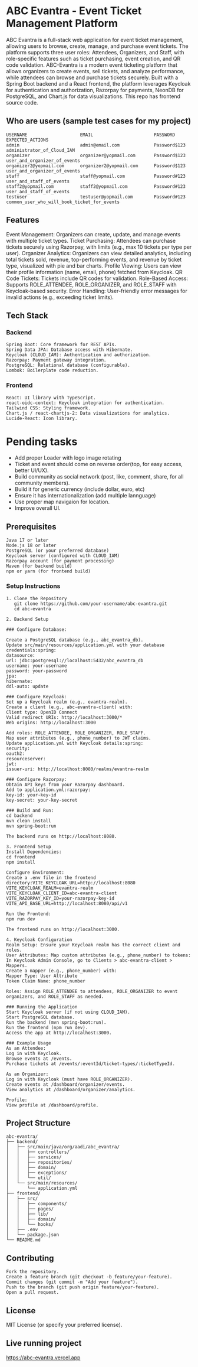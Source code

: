 # ABC Evantra - Event Ticket Management Platform
ABC Evantra is a full-stack web application for event ticket management, allowing users to browse, create, manage, and purchase event tickets. 
The platform supports three user roles: Attendees, Organizers, and Staff, with role-specific features such as ticket purchasing, 
event creation, and QR code validation. ABC-Evantra is a modern event ticketing platform that allows organizers to create events, 
sell tickets, and analyze performance, while attendees can browse and purchase tickets securely. Built with a Spring Boot backend 
and a React frontend, the platform leverages Keycloak for authentication and authorization, Razorpay for payments, NeonDB for PostgreSQL,
and Chart.js for data visualizations. This repo has frontend source code.

## Who are users (sample test cases for my project)
```
USERNAME                    EMAIL                       PASSWORD                EXPECTED_ACTIONS
admin                       admin@email.com	            Password$123            administrator_of_Cloud_IAM	
organizer	                organizer@yopmail.com	    Password$123            user_and_organizer_of_events
organizer2@yopmail.com      organizer2@yopmail.com	    Password$123            user_and_organizer_of_events
staff	                    staff@yopmail.com	        Password#123            user_and_staff_of_events
staff2@yopmail.com          staff2@yopmail.com          Password#123            user_and_staff_of_events
testuser	                testuser@yopmail.com        Password#123            common_user_who_will_book_ticket_for_events
```

## Features

Event Management: Organizers can create, update, and manage events with multiple ticket types.
Ticket Purchasing: Attendees can purchase tickets securely using Razorpay, with limits (e.g., max 10 tickets per type per user).
Organizer Analytics: Organizers can view detailed analytics, including total tickets sold, revenue, top-performing events, and revenue by ticket type, visualized with pie and bar charts.
Profile Viewing: Users can view their profile information (name, email, phone) fetched from Keycloak.
QR Code Tickets: Tickets include QR codes for validation.
Role-Based Access: Supports ROLE_ATTENDEE, ROLE_ORGANIZER, and ROLE_STAFF with Keycloak-based security.
Error Handling: User-friendly error messages for invalid actions (e.g., exceeding ticket limits).

## Tech Stack
### Backend
```
Spring Boot: Core framework for REST APIs.
Spring Data JPA: Database access with Hibernate.
Keycloak (CLOUD_IAM): Authentication and authorization.
Razorpay: Payment gateway integration.
PostgreSQL: Relational database (configurable).
Lombok: Boilerplate code reduction.
```
### Frontend
```
React: UI library with TypeScript.
react-oidc-context: Keycloak integration for authentication.
Tailwind CSS: Styling framework.
Chart.js / react-chartjs-2: Data visualizations for analytics.
Lucide-React: Icon library.
```
# Pending tasks
- Add proper Loader with logo image rotating
- Ticket and event should come on reverse order(top, for easy access, better UI/UX).
- Build community as social network (post, like, comment, share, for all community members).
- Build it for generic currency (include dollar, euro, etc)
- Ensure it has internationalization (add multiple lannguage)
- Use proper map navigaion for location.
- Improve overall UI.

## Prerequisites
```
Java 17 or later
Node.js 18 or later
PostgreSQL (or your preferred database)
Keycloak server (configured with CLOUD_IAM)
Razorpay account (for payment processing)
Maven (for backend build)
npm or yarn (for frontend build)
```

### Setup Instructions
```
1. Clone the Repository
   git clone https://github.com/your-username/abc-evantra.git
   cd abc-evantra

2. Backend Setup

### Configure Database:

Create a PostgreSQL database (e.g., abc_evantra_db).
Update src/main/resources/application.yml with your database credentials:spring:
datasource:
url: jdbc:postgresql://localhost:5432/abc_evantra_db
username: your-username
password: your-password
jpa:
hibernate:
ddl-auto: update

### Configure Keycloak:
Set up a Keycloak realm (e.g., evantra-realm).
Create a client (e.g., abc-evantra-client) with:
Client type: OpenID Connect
Valid redirect URIs: http://localhost:3000/*
Web origins: http://localhost:3000

Add roles: ROLE_ATTENDEE, ROLE_ORGANIZER, ROLE_STAFF.
Map user attributes (e.g., phone_number) to JWT claims.
Update application.yml with Keycloak details:spring:
security:
oauth2:
resourceserver:
jwt:
issuer-uri: http://localhost:8080/realms/evantra-realm

### Configure Razorpay:
Obtain API keys from your Razorpay dashboard.
Add to application.yml:razorpay:
key-id: your-key-id
key-secret: your-key-secret

### Build and Run:
cd backend
mvn clean install
mvn spring-boot:run

The backend runs on http://localhost:8080.

3. Frontend Setup
Install Dependencies:
cd frontend
npm install

Configure Environment:
Create a .env file in the frontend directory:VITE_KEYCLOAK_URL=http://localhost:8080
VITE_KEYCLOAK_REALM=evantra-realm
VITE_KEYCLOAK_CLIENT_ID=abc-evantra-client
VITE_RAZORPAY_KEY_ID=your-razorpay-key-id
VITE_API_BASE_URL=http://localhost:8080/api/v1

Run the Frontend:
npm run dev

The frontend runs on http://localhost:3000.

4. Keycloak Configuration
Realm Setup: Ensure your Keycloak realm has the correct client and roles.
User Attributes: Map custom attributes (e.g., phone_number) to tokens:
In Keycloak Admin Console, go to Clients > abc-evantra-client > Mappers.
Create a mapper (e.g., phone_number) with:
Mapper Type: User Attribute
Token Claim Name: phone_number

Roles: Assign ROLE_ATTENDEE to attendees, ROLE_ORGANIZER to event organizers, and ROLE_STAFF as needed.

### Running the Application
Start Keycloak server (if not using CLOUD_IAM).
Start PostgreSQL database.
Run the backend (mvn spring-boot:run).
Run the frontend (npm run dev).
Access the app at http://localhost:3000.

### Example Usage
As an Attendee:
Log in with Keycloak.
Browse events at /events.
Purchase tickets at /events/:eventId/ticket-types/:ticketTypeId.

As an Organizer:
Log in with Keycloak (must have ROLE_ORGANIZER).
Create events at /dashboard/organizer/events.
View analytics at /dashboard/organizer/analytics.

Profile:
View profile at /dashboard/profile.
```

## Project Structure
```
abc-evantra/
├── backend/
│   ├── src/main/java/org/aadi/abc_evantra/
│   │   ├── controllers/
│   │   ├── services/
│   │   ├── repositories/
│   │   ├── domain/
│   │   ├── exceptions/
│   │   └── util/
│   └── src/main/resources/
│       └── application.yml
├── frontend/
│   ├── src/
│   │   ├── components/
│   │   ├── pages/
│   │   ├── lib/
│   │   ├── domain/
│   │   └── hooks/
│   ├── .env
│   └── package.json
└── README.md
```
## Contributing
```
Fork the repository.
Create a feature branch (git checkout -b feature/your-feature).
Commit changes (git commit -m "Add your feature").
Push to the branch (git push origin feature/your-feature).
Open a pull request.
```
## License
MIT License (or specify your preferred license).

## Live running project
https://abc-evantra.vercel.app